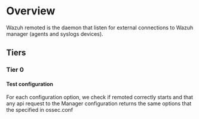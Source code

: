 # Overview

Wazuh remoted is the daemon that listen for external connections to Wazuh manager (agents and syslogs devices). 

## Tiers
### Tier 0
#### Test configuration

For each configuration option, we check if remoted correctly starts and that any api request to the Manager configuration returns the same options that the specified in ossec.conf


